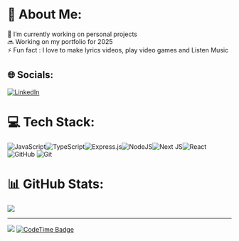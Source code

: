 # 💫 About Me:
🔭 I’m currently working on personal projects<br>🔜 Working on my portfolio for 2025<br>⚡ Fun fact : I love to make lyrics videos, play video games and Listen Music


## 🌐 Socials:
[![LinkedIn](https://img.shields.io/badge/LinkedIn-%230077B5.svg?logo=linkedin&logoColor=white)](https://linkedin.com/in/https://www.linkedin.com/in/adrian-mira-aasm27/) 

# 💻 Tech Stack:
![JavaScript](https://img.shields.io/badge/javascript-%23323330.svg?style=flat-square&logo=javascript&logoColor=%23F7DF1E)![TypeScript](https://img.shields.io/badge/typescript-%23007ACC.svg?style=flat-square&logo=typescript&logoColor=white)![Express.js](https://img.shields.io/badge/express.js-%23404d59.svg?style=flat-square&logo=express&logoColor=%2361DAFB)![NodeJS](https://img.shields.io/badge/node.js-6DA55F?style=flat-square&logo=node.js&logoColor=white)![Next JS](https://img.shields.io/badge/Next-black?style=flat-square&logo=next.js&logoColor=white)![React](https://img.shields.io/badge/react-%2320232a.svg?style=flat-square&logo=react&logoColor=%2361DAFB) ![GitHub](https://img.shields.io/badge/github-%23121011.svg?style=flat-square&logo=github&logoColor=white) ![Git](https://img.shields.io/badge/git-%23F05033.svg?style=flat-square&logo=git&logoColor=white)
# 📊 GitHub Stats:
<!-- ![](https://nirzak-streak-stats.vercel.app/?user=DenzySr&theme=highcontrast&hide_border=false)<br/> -->
![](https://github-readme-stats.vercel.app/api/top-langs/?username=DenzySr&theme=highcontrast&hide_border=false&include_all_commits=false&count_private=false&layout=compact)

---
[![](https://visitcount.itsvg.in/api?id=DenzySr&icon=0&color=13)](https://visitcount.itsvg.in)
[![CodeTime Badge](https://img.shields.io/endpoint?style=flat-square&color=816&url=https%3A%2F%2Fapi.codetime.dev%2Fv3%2Fusers%2Fshield%3Fuid%3D33214)](https://codetime.dev)

<!-- Proudly created with GPRM ( https://gprm.itsvg.in ) -->
